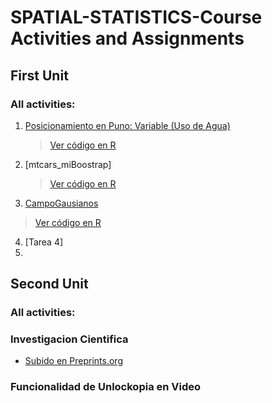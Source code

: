 # SPATIAL-STATISTICS-Course Activities and Assignments

## First Unit 
### All activities:

1. [Posicionamiento en Puno: Variable (Uso de Agua)](https://github.com/dairxp/Spatial-Statistics.-Course/blob/main/1.%20Posicionamiento%20de%20Informacion/prueba_animales.pdf)  
   > [Ver código en R](https://github.com/dairxp/Spatial-Statistics.-Course/blob/main/1.%20Posicionamiento%20de%20Informacion/prueba_animales.R)
2. [mtcars_miBoostrap]
   > [Ver código en R](https://github.com/dairxp/Spatial-Statistics.-Course/blob/main/2.%20mtcars_miBoostrap/mtcars_midBoostrap.R)
3. [CampoGausianos](https://github.com/dairxp/Spatial-Statistics.-Course/blob/main/3.%20CampoGausianos/CampoGausiano_animales.pdf)
  > [Ver código en R](https://github.com/dairxp/Spatial-Statistics.-Course/blob/main/3.%20CampoGausianos/CampoGausiano_animales.R)
4. [Tarea 4]
5. 



## Second Unit 
### All activities:

### Investigacion Cientifica
- [Subido en Preprints.org](https://www.preprints.org/manuscript/202407.1925/v1)
### Funcionalidad de Unlockopia en Video
